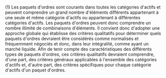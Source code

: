 (1) Les paquets d'ordres sont courants dans toutes les catégories d'actifs et peuvent comprendre un grand nombre d'éléments différents appartenant à une seule et même catégorie d'actifs ou appartenant à différentes catégories d'actifs. Les paquets d'ordres peuvent donc comprendre un nombre illimité de combinaisons d'éléments. Il convient donc d'adopter une approche globale qui établisse des critères qualitatifs pour déterminer quels paquets d'ordres devraient être considérés comme normalisés et fréquemment négociés et donc, dans leur intégralité, comme ayant un marché liquide. Afin de tenir compte des caractéristiques des différents types de paquets d'ordres, ces critères qualitatifs devraient comprendre, d'une part, des critères généraux applicables à l'ensemble des catégories d'actifs et, d'autre part, des critères spécifiques pour chaque catégorie d'actifs d'un paquet d'ordres.